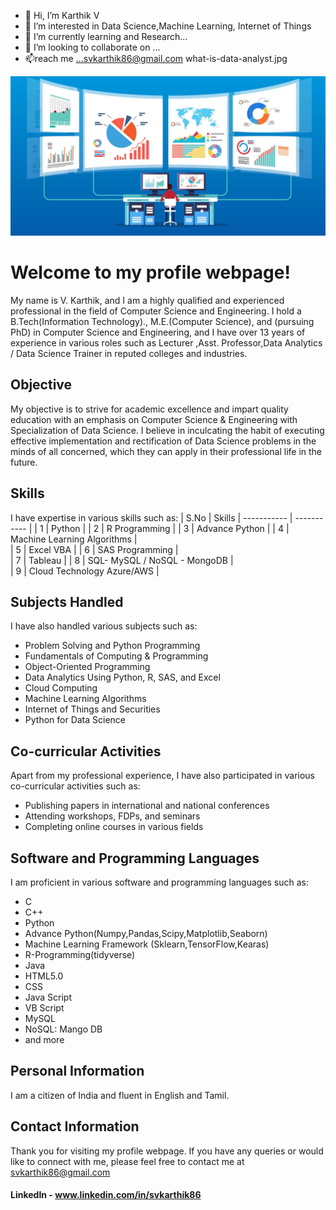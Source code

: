 - 👋 Hi, I’m Karthik V
- 👀 I’m interested in Data Science,Machine Learning, Internet of Things
- 🌱 I’m currently learning and Research...
- 💞️ I’m looking to collaborate on ...
- 📫reach me ...svkarthik86@gmail.com 
what-is-data-analyst.jpg

<img src="what-is-data-analyst.jpg"  width="125%" height="15%">
<!---
svkarthik86/svkarthik86 is a ✨ special ✨ repository because its `README.md` (this file) appears on your GitHub profile.
You can click the Preview link to take a look at your changes.
--->

		
# Welcome to my profile webpage!

My name is V. Karthik, and I am a highly qualified and experienced professional in the field of Computer Science and Engineering. I hold a B.Tech(Information Technology)., M.E.(Computer Science), and (pursuing PhD) in Computer Science and Engineering, and I have over 13 years of experience in various roles such as Lecturer ,Asst. Professor,Data Analytics / Data Science Trainer in reputed colleges and industries.

## Objective

My objective is to strive for academic excellence and impart quality education with an emphasis on Computer Science & Engineering with Specialization of Data Science. I believe in inculcating the habit of executing effective implementation and rectification of Data Science problems in the minds of all concerned, which they can apply in their professional life in the future.

## Skills

I have expertise in various skills such as:
|   S.No             |  Skills
| -----------        | -----------   |
| 1                  | Python        |
| 2		     | R Programming  |
| 3                  | Advance Python        |
| 4		     | Machine Learning Algorithms  |		
| 5                  | Excel VBA       |
| 6		     | SAS Programming |		
| 7                  | Tableau        |
| 8		     | SQL- MySQL / NoSQL - MongoDB |		
| 9                  | Cloud Technology Azure/AWS    |
	

## Subjects Handled

I have also handled various subjects such as:

- Problem Solving and Python Programming
- Fundamentals of Computing & Programming
- Object-Oriented Programming
- Data Analytics Using Python, R, SAS, and Excel
- Cloud Computing
- Machine Learning Algorithms
- Internet of Things and Securities
- Python for Data Science


## Co-curricular Activities

Apart from my professional experience, I have also participated in various co-curricular activities such as:

- Publishing papers in international and national conferences
- Attending workshops, FDPs, and seminars
- Completing online courses in various fields

## Software and Programming Languages

I am proficient in various software and programming languages such as:

- C
- C++
- Python
- Advance Python(Numpy,Pandas,Scipy,Matplotlib,Seaborn)
- Machine Learning Framework (Sklearn,TensorFlow,Kearas)
- R-Programming(tidyverse)
- Java
- HTML5.0
- CSS
- Java Script
- VB Script
- MySQL
- NoSQL: Mango DB
- and more

## Personal Information

I am a citizen of India and fluent in English and Tamil.

## Contact Information

Thank you for visiting my profile webpage. If you have any queries or would like to connect with me, please feel free to contact me at svkarthik86@gmail.com 
#### LinkedIn - www.linkedin.com/in/svkarthik86


